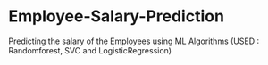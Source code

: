 # Employee-Salary-Prediction
Predicting the salary of the Employees using ML Algorithms
(USED : Randomforest, SVC and LogisticRegression)
